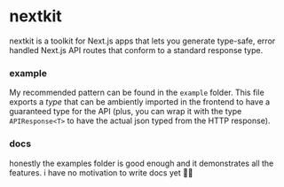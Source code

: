 # nextkit

nextkit is a toolkit for Next.js apps that lets you generate type-safe, error handled Next.js API routes that conform to a standard response type.

### example

My recommended pattern can be found in the `example` folder. This file exports a _type_ that can be ambiently imported in the frontend to have a guaranteed type for the API (plus, you can wrap it with the type `APIResponse<T>` to have the actual json typed from the HTTP response).

### docs

honestly the examples folder is good enough and it demonstrates all the features. i have no motivation to write docs yet 🚀🚀
